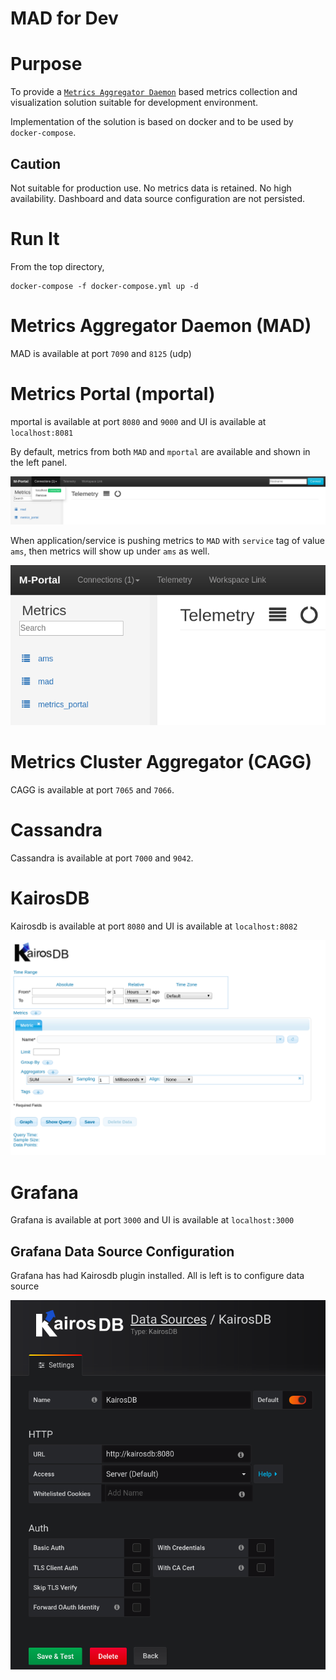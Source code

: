 # MAD for Dev

# Purpose

To provide a [`Metrics Aggregator Daemon`](https://github.com/ArpNetworking/metrics-aggregator-daemon) based metrics collection and visualization solution suitable for development environment.

Implementation of the solution is based on docker and to be used by `docker-compose`.

## Caution

Not suitable for production use. No metrics data is retained. No high availability. Dashboard and data source configuration are not persisted.


# Run It

From the top directory,

```
docker-compose -f docker-compose.yml up -d
```


# Metrics Aggregator Daemon (MAD)

MAD is available at port `7090` and `8125` (udp)

# Metrics Portal (mportal)

mportal is available at port `8080` and `9000` and UI is available at `localhost:8081`

By default, metrics from both `MAD` and `mportal` are available and shown in the left panel.

![mportal 01](./img/mportal01.png)


When application/service is pushing metrics to `MAD` with `service` tag of value `ams`, then metrics will show up under `ams` as well.


![mportal 02](./img/mportal02.png)



# Metrics Cluster Aggregator (CAGG)

CAGG is available at port `7065` and `7066`.

# Cassandra

Cassandra is available at port `7000` and `9042`.

# KairosDB

Kairosdb is available at port `8080` and UI is available at `localhost:8082`

![kairosdb](./img/kairosdb01.png)

# Grafana 

Grafana is available at port `3000` and UI is available at `localhost:3000`

## Grafana Data Source Configuration

Grafana has had Kairosdb plugin installed. All is left is to configure data source

![kairosdb datasource](./img/grafana_datasource_kairosdb.png)





